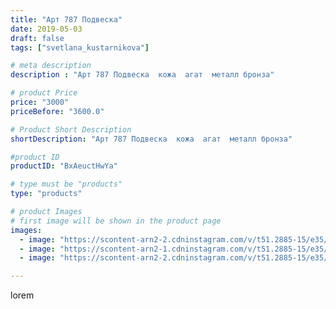 ```yaml
---
title: "Арт 787 Подвеска"
date: 2019-05-03
draft: false
tags: ["svetlana_kustarnikova"]

# meta description
description : "Арт 787 Подвеска  кожа  агат  металл бронза"

# product Price
price: "3000"
priceBefore: "3600.0"

# Product Short Description
shortDescription: "Арт 787 Подвеска  кожа  агат  металл бронза"

#product ID
productID: "BxAeuctHwYa"

# type must be "products"
type: "products"

# product Images
# first image will be shown in the product page
images:
  - image: "https://scontent-arn2-2.cdninstagram.com/v/t51.2885-15/e35/57506289_884619465208316_4253785295923321554_n.jpg?se=8&tp=1&_nc_ht=scontent-arn2-2.cdninstagram.com&_nc_cat=108&_nc_ohc=izj1ccUYws4AX95Vy0z&oh=2a89768ab061a8d78a7c62b94981454c&oe=606CF79C&ig_cache_key=MjAzNTc2MjE1MjAyNDU4MzYyNg%3D%3D.2"
  - image: "https://scontent-arn2-1.cdninstagram.com/v/t51.2885-15/e35/57366930_2288512118088758_86448214598694991_n.jpg?se=8&tp=1&_nc_ht=scontent-arn2-1.cdninstagram.com&_nc_cat=102&_nc_ohc=o4pVd2GV2sAAX-bsU5A&oh=a321f335d09eec71235474a07710e694&oe=606D3849&ig_cache_key=MjAzNTc2MjE1MjAxNjE5MDkyMA%3D%3D.2"
  - image: "https://scontent-arn2-2.cdninstagram.com/v/t51.2885-15/e35/58019631_506469036758340_1884360920626147386_n.jpg?se=8&tp=1&_nc_ht=scontent-arn2-2.cdninstagram.com&_nc_cat=100&_nc_ohc=wWdtXx0e-2QAX_H8_0p&oh=ba87d8b4c36795dfdd41a2bb63276565&oe=606C8833&ig_cache_key=MjAzNTc2MjE1MjA1ODIwMTM0OQ%3D%3D.2"

---
```

lorem

